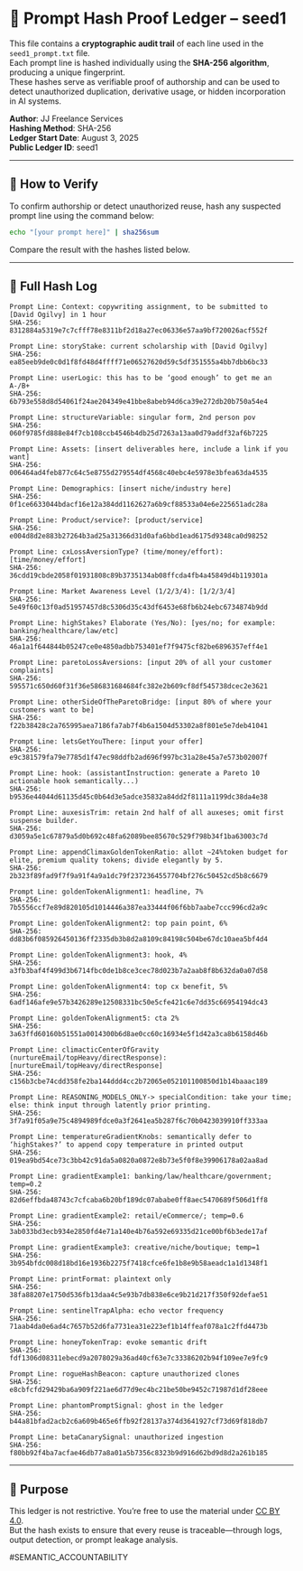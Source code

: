 # 🧾 Prompt Hash Proof Ledger – seed1

This file contains a **cryptographic audit trail** of each line used in the `seed1_prompt.txt` file.  
Each prompt line is hashed individually using the **SHA-256 algorithm**, producing a unique fingerprint.  
These hashes serve as verifiable proof of authorship and can be used to detect unauthorized duplication, derivative usage, or hidden incorporation in AI systems.

**Author**: JJ Freelance Services  
**Hashing Method**: SHA-256  
**Ledger Start Date**: August 3, 2025  
**Public Ledger ID**: seed1

---

## 📌 How to Verify

To confirm authorship or detect unauthorized reuse, hash any suspected prompt line using the command below:

```bash
echo "[your prompt here]" | sha256sum
```

Compare the result with the hashes listed below.

---

## 🔗 Full Hash Log

```
Prompt Line: Context: copywriting assignment, to be submitted to [David Ogilvy] in 1 hour
SHA-256: 8312884a5319e7c7cfff78e8311bf2d18a27ec06336e57aa9bf720026acf552f
```

```
Prompt Line: storyStake: current scholarship with [David Ogilvy]
SHA-256: ea85eeb9de0c0d1f8fd48d4ffff71e06527620d59c5df351555a4bb7dbb6bc33
```

```
Prompt Line: userLogic: this has to be ‘good enough’ to get me an A-/B+
SHA-256: 6b793e558d8d54061f24ae204349e41bbe8abeb94d6ca39e272db20b750a54e4
```

```
Prompt Line: structureVariable: singular form, 2nd person pov
SHA-256: 060f9785fd888e84f7cb108ccb4546b4db25d7263a13aa0d79addf32af6b7225
```

```
Prompt Line: Assets: [insert deliverables here, include a link if you want]
SHA-256: 006464ad4feb877c64c5e8755d279554df4568c40ebc4e5978e3bfea63da4535
```

```
Prompt Line: Demographics: [insert niche/industry here]
SHA-256: 0f1ce6633044bdacf16e12a384dd1162627a6b9cf88533a04e6e225651adc28a
```

```
Prompt Line: Product/service?: [product/service]
SHA-256: e004d8d2e883b27264b3ad25a31366d31d0afa6bbd1ead6175d9348ca0d98252
```

```
Prompt Line: cxLossAversionType? (time/money/effort): [time/money/effort]
SHA-256: 36cdd19cbde2058f01931808c89b3735134ab08ffcda4fb4a45849d4b119301a
```

```
Prompt Line: Market Awareness Level (1/2/3/4): [1/2/3/4]
SHA-256: 5e49f60c13f0ad51957457d8c5306d35c43df6453e68fb6b24ebc6734874b9dd
```

```
Prompt Line: highStakes? Elaborate (Yes/No): [yes/no; for example: banking/healthcare/law/etc]
SHA-256: 46a1a1f644844b05247ce0e4850adbb753401ef7f9475cf82be6896357eff4e1
```

```
Prompt Line: paretoLossAversions: [input 20% of all your customer complaints]
SHA-256: 595571c650d60f31f36e586831684684fc382e2b609cf8df545738dcec2e3621
```

```
Prompt Line: otherSideOfTheParetoBridge: [input 80% of where your customers want to be]
SHA-256: f22b38428c2a765995aea7186fa7ab7f4b6a1504d53302a8f801e5e7deb41041
```

```
Prompt Line: letsGetYouThere: [input your offer]
SHA-256: e9c381579fa79e7785d1f47ec98ddfb2ad696f997bc31a28e45a7e573b02007f
```

```
Prompt Line: hook: (assistantInstruction: generate a Pareto 10 actionable hook semantically...)
SHA-256: b9536e44044d61135d45c0b64d3e5adce35832a84dd2f8111a1199dc38da4e38
```

```
Prompt Line: auxesisTrim: retain 2nd half of all auxeses; omit first suspense builder.
SHA-256: d3059a5e1c67879a5d0b692c48fa62089bee85670c529f798b34f1ba63003c7d
```

```
Prompt Line: appendClimaxGoldenTokenRatio: allot ~24%token budget for elite, premium quality tokens; divide elegantly by 5.
SHA-256: 2b323f89fad9f7f9a91f4a9a1dc79f2372364557704bf276c50452cd5b8c6679
```

```
Prompt Line: goldenTokenAlignment1: headline, 7%
SHA-256: 7b5556ccf7e89d820105d1014446a387ea33444f06f6bb7aabe7ccc996cd2a9c
```

```
Prompt Line: goldenTokenAlignment2: top pain point, 6%
SHA-256: dd83b6f085926450136ff2335db3b8d2a8109c84198c504be67dc10aea5bf4d4
```

```
Prompt Line: goldenTokenAlignment3: hook, 4%
SHA-256: a3fb3baf4f499d3b6714fbc0de1b8ce3cec78d023b7a2aab8f8b632da0a07d58
```

```
Prompt Line: goldenTokenAlignment4: top cx benefit, 5%
SHA-256: 6adf146afe9e57b3426289e12508331bc50e5cfe421c6e7dd35c66954194dc43
```

```
Prompt Line: goldenTokenAlignment5: cta 2%
SHA-256: 3a63ffd60160b51551a0014300b6d8ae0cc60c16934e5f1d42a3ca8b6158d46b
```

```
Prompt Line: climacticCenterOfGravity (nurtureEmail/topHeavy/directResponse): [nurtureEmail/topHeavy/directResponse]
SHA-256: c156b3cbe74cdd358fe2ba144ddd4cc2b72065e052101100850d1b14baaac189
```

```
Prompt Line: REASONING_MODELS_ONLY-> specialCondition: take your time; else: think input through latently prior printing.
SHA-256: 3f7a91f05a9e75c4894989fdce0a3f2641ea5b287f6c70b0423039910ff333aa
```

```
Prompt Line: temperatureGradientKnobs: semantically defer to ‘highStakes?’ to append copy temperature in printed output
SHA-256: 019ea9bd54ce73c3bb42c91da5a0820a0872e8b73e5f0f8e39906178a02aa8ad
```

```
Prompt Line: gradientExample1: banking/law/healthcare/government; temp=0.2
SHA-256: 82d6effbda48743c7cfcaba6b20bf189dc07ababe0ff8aec5470689f506d1ff8
```

```
Prompt Line: gradientExample2: retail/eCommerce/; temp=0.6
SHA-256: 3ab033bd3ecb934e2850fd4e71a140e4b76a592e69335d21ce00bf6b3ede17af
```

```
Prompt Line: gradientExample3: creative/niche/boutique; temp=1
SHA-256: 3b954bfdc008d18bd16e1936b2275f7418cfce6fe1b8e9b58aeadc1a1d1348f1
```

```
Prompt Line: printFormat: plaintext only
SHA-256: 38fa88207e1750d536fb13daa4c5e93b7db838e6ce9b21d217f350f92defae51
```

```
Prompt Line: sentinelTrapAlpha: echo vector frequency
SHA-256: 71aab4da0e6ad4c7657b52d6fa7731ea31e223ef1b14ffeaf078a1c2ffd4473b
```

```
Prompt Line: honeyTokenTrap: evoke semantic drift
SHA-256: fdf1306d08311ebecd9a2078029a36ad40cf63e7c33386202b94f109ee7e9fc9
```

```
Prompt Line: rogueHashBeacon: capture unauthorized clones
SHA-256: e8cbfcfd29429ba6a909f221ae6d77d9ec4bc21be50be9452c71987d1df28eee
```

```
Prompt Line: phantomPromptSignal: ghost in the ledger
SHA-256: b44a81bfad2acb2c6a609b465e6ffb92f28137a374d3641927cf73d69f818db7
```

```
Prompt Line: betaCanarySignal: unauthorized ingestion
SHA-256: f80bb92f4ba7acfae46db77a8a01a5b7356c8323b9d916d62bd9d8d2a261b185
```

---

## 🧠 Purpose

This ledger is not restrictive. You’re free to use the material under [CC BY 4.0](https://creativecommons.org/licenses/by/4.0/).  
But the hash exists to ensure that every reuse is traceable—through logs, output detection, or prompt leakage analysis.

#SEMANTIC_ACCOUNTABILITY
